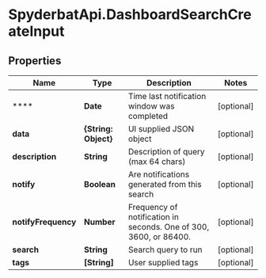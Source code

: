 # SpyderbatApi.DashboardSearchCreateInput

## Properties

Name | Type | Description | Notes
------------ | ------------- | ------------- | -------------
**** | **Date** | Time last notification window was completed | [optional] 
**data** | **{String: Object}** | UI supplied JSON object | [optional] 
**description** | **String** | Description of query (max 64 chars) | [optional] 
**notify** | **Boolean** | Are notifications generated from this search | [optional] 
**notifyFrequency** | **Number** | Frequency of notification in seconds. One of 300, 3600, or 86400. | [optional] 
**search** | **String** | Search query to run | [optional] 
**tags** | **[String]** | User supplied tags | [optional] 


